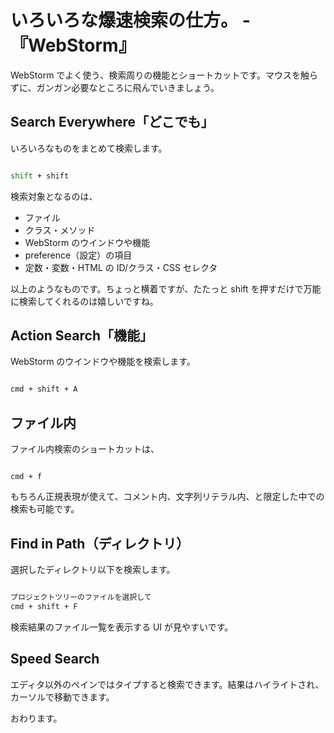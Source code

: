 # いろいろな爆速検索の仕方。 -『WebStorm』

WebStorm でよく使う、検索周りの機能とショートカットです。マウスを触らずに、ガンガン必要なところに飛んでいきましょう。

## Search Everywhere「どこでも」

いろいろなものをまとめて検索します。

```bash

shift + shift

```

検索対象となるのは、

- ファイル
- クラス・メソッド
- WebStorm のウインドウや機能
- preference（設定）の項目
- 定数・変数・HTML の ID/クラス・CSS セレクタ

以上のようなものです。ちょっと横着ですが、たたっと shift を押すだけで万能に検索してくれるのは嬉しいですね。

## Action Search「機能」

WebStorm のウインドウや機能を検索します。

```bash

cmd + shift + A

```

## ファイル内

ファイル内検索のショートカットは、

```bath

cmd + f

```

もちろん正規表現が使えて、コメント内、文字列リテラル内、と限定した中での検索も可能です。

## Find in Path（ディレクトリ）

選択したディレクトリ以下を検索します。

```bash

プロジェクトツリーのファイルを選択して
cmd + shift + F

```

検索結果のファイル一覧を表示する UI が見やすいです。

## Speed Search

エディタ以外のペインではタイプすると検索できます。結果はハイライトされ、カーソルで移動できます。

おわります。
